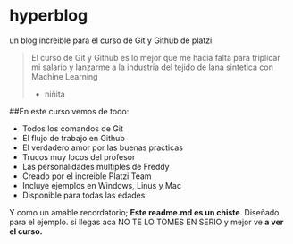 # hyperblog
un blog increible para el curso de Git y Github de platzi
>El curso de Git y Github es lo mejor que me hacia falta para triplicar mi salario y lanzarme a la industria del tejido de lana sintetica con Machine Learning
> - niñita

##En este curso vemos de todo:
* Todos los comandos de Git
* El flujo de trabajo en Github
* El verdadero amor por las buenas practicas
* Trucos muy locos del profesor 
* Las personalidades multiples de Freddy
* Creado por el increible Platzi Team
* Incluye ejemplos en Windows, Linus y Mac
* Disponible para todas las edades

Y como un amable recordatorio; **Este readme.md es un chiste**. Diseñado para el ejemplo. si llegas aca NO TE LO TOMES EN SERIO y mejor ve **a ver el curso.**